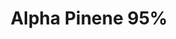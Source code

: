 ---
name: Alpha Pinene 95%
title: Alpha Pinene 95%
details:
  - detail:
      key: "Packaging Size"
      value: "5, 25, 200 Kg"
  - detail:
      key: "Purity"
      value: "95%"
  - detail:
      key: "Manufacturer"
      value: "Natural Aroma Products Pvt. Ltd."
  - detail:
      key: "Grade"
      value: "Technical Grade"
  - detail:
      key: "Packaging Type"
      value: "Can, Barrel"
  - detail:
      key: "Physical State"
      value: "Liquid"
  - detail:
      key: "CAS Number"
      value: "80-56-8"
  - detail:
      key: "Shelf Life"
      value: "3 Years"
  - detail:
      key: "Boiling Point"
      value: "155 deg C"
  - detail:
      key: "Molar Mass"
      value: "136.23 g/mol"
  - detail:
      key: "Optical rotation"
      value: "+5 deg C to +45 deg C"
  - detail:
      key: "Refractive index"
      value: "1.4620 to 1.4680 (at 20 deg C)"
  - detail:
      key: "Specific gravity"
      value: "0.8540 to .86200 (at 20 deg C)"
  - detail:
      key: "Solubility in ethanol"
      value: "Miscible"
  - detail:
      key: "Melting Point"
      value: "-64 deg C"
  - detail:
      key: "Source"
      value: "Turpentine oil"
  - detail:
      key: "Formula"
      value: "(CH2)4(COOH)2"
  - detail:
      key: "HS Code"
      value: "2902.19"
showOnHome: false
thumbnail: https://5.imimg.com/data5/SELLER/Default/2021/12/IE/GU/QQ/3823480/alpha-pinene-95--500x500.png
productImages:
  - ""
category: natural isolates
---